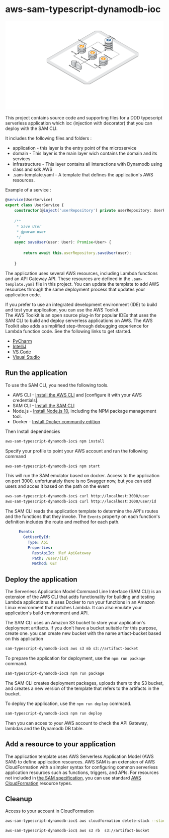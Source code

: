# aws-sam-typescript-dynamodb-ioc

![image](./schema.png)


This project contains source code and supporting files for a DDD typescript serverless application which ioc (injection with decorator)   that you can deploy with the SAM CLI. 

It includes the following files and folders :

- application - this layer is the entry point of the microservice 
- domain - This layer is the main layer wich contains the domain and its services
- infrastructure - This layer contains all interactions with Dynamodb using class and sdk AWS
- .sam-template.yaml - A template that defines the application's AWS resources.

Example of a service : 

```typescript
@service(UserService)
export class UserService {
    constructor(@inject('userRepository') private userRepository: UserRepository) {}

    /**
     * Save User
     * @param user
     */
    async saveUser(user: User): Promise<User> {

        return await this.userRepository.saveUser(user);

    }
```
The application uses several AWS resources, including Lambda functions and an API Gateway API. These resources are defined in the `.sam-template.yaml` file in this project. You can update the template to add AWS resources through the same deployment process that updates your application code.

If you prefer to use an integrated development environment (IDE) to build and test your application, you can use the AWS Toolkit.  
The AWS Toolkit is an open source plug-in for popular IDEs that uses the SAM CLI to build and deploy serverless applications on AWS. The AWS Toolkit also adds a simplified step-through debugging experience for Lambda function code. See the following links to get started.

* [PyCharm](https://docs.aws.amazon.com/toolkit-for-jetbrains/latest/userguide/welcome.html)
* [IntelliJ](https://docs.aws.amazon.com/toolkit-for-jetbrains/latest/userguide/welcome.html)
* [VS Code](https://docs.aws.amazon.com/toolkit-for-vscode/latest/userguide/welcome.html)
* [Visual Studio](https://docs.aws.amazon.com/toolkit-for-visual-studio/latest/user-guide/welcome.html)

## Run the application

To use the SAM CLI, you need the following tools.

* AWS CLI - [Install the AWS CLI](https://docs.aws.amazon.com/cli/latest/userguide/cli-chap-install.html) and [configure it with your AWS credentials].
* SAM CLI - [Install the SAM CLI](https://docs.aws.amazon.com/serverless-application-model/latest/developerguide/serverless-sam-cli-install.html)
* Node.js - [Install Node.js 10](https://nodejs.org/en/), including the NPM package management tool.
* Docker - [Install Docker community edition](https://hub.docker.com/search/?type=edition&offering=community)


Then Install dependencies 

```bash
aws-sam-typescript-dynamodb-ioc$ npm install
```

Specify your profile to point your AWS account and run the following command

```bash
aws-sam-typescript-dynamodb-ioc$ npm start
```

This will run the  SAM emulator based on docker. Access to the application on port 3000, unfortunately there is no Swagger now, but you can add users and acces it based on the path on the event

```bash
aws-sam-typescript-dynamodb-ioc$ curl http://localhost:3000/user
aws-sam-typescript-dynamodb-ioc$ curl http://localhost:3000/user/id
```

The SAM CLI reads the application template to determine the API's routes and the functions that they invoke. The `Events` property on each function's definition includes the route and method for each path.

```yaml
      Events:
        GetUserById:
          Type: Api
          Properties:
            RestApiId: !Ref ApiGateway
            Path: /user/{id}
            Method: GET
```


## Deploy the application

The Serverless Application Model Command Line Interface (SAM CLI) is an extension of the AWS CLI that adds functionality for building and testing Lambda applications. It uses Docker to run your functions in an Amazon Linux environment that matches Lambda. It can also emulate your application's build environment and API.


The SAM CLI uses an Amazon S3 bucket to store your application's deployment artifacts. If you don't have a bucket suitable for this purpose, create one. you can create new bucket with the name artiact-bucket based on this application

```bash
sam-typescript-dynamodb-ioc$ aws s3 mb s3://artifact-bucket 
```

To prepare the application for deployment, use the `npm run package` command.

```bash
sam-typescript-dynamodb-ioc$ npm run package
```

The SAM CLI creates deployment packages, uploads them to the S3 bucket, and creates a new version of the template that refers to the artifacts in the bucket.

To deploy the application, use the `npm run deploy` command.

```bash
sam-typescript-dynamodb-ioc$ npm run deploy
```
Then you can acces to your AWS account to check the API Gateway, lambdas and the Dynamodb DB table.


## Add a resource to your application
The application template uses AWS Serverless Application Model (AWS SAM) to define application resources. AWS SAM is an extension of AWS CloudFormation with a simpler syntax for configuring common serverless application resources such as functions, triggers, and APIs. For resources not included in [the SAM specification](https://github.com/awslabs/serverless-application-model/blob/master/versions/2016-10-31.md), you can use standard [AWS CloudFormation](https://docs.aws.amazon.com/AWSCloudFormation/latest/UserGuide/aws-template-resource-type-ref.html) resource types.

## Cleanup
Access to your account in CloudFormation 

```bash
aws-sam-typescript-dynamodb-ioc$ aws cloudformation delete-stack --stack-name sam-typescript-dynamodb-ioc
```


```bash
aws-sam-typescript-dynamodb-ioc$ aws s3 rb  s3://artifact-bucket 
```
